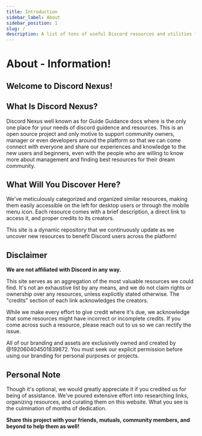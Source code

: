 ```yaml
---
title: Introduction
sidebar_label: About
sidebar_position: 1
slug: /
description: A list of tons of useful Discord resources and utilities for all types of users, from beginners to power users.
---
```


# About - Information!

## Welcome to Discord Nexus!

## What Is Discord Nexus?

Discord Nexus well known as for Guide Guidance docs where is the only one place for your needs of discord guidence and resources. This is an open source project and only motive to support community owners, manager or even developers around the platform so that we can come connect with everyone and share our experiences and knowledge to the new users and beginners, even with the people who are willing to know more about management and finding best resources for their dream community.

## What Will You Discover Here?

We've meticulously categorized and organized similar resources, making them easily accessible on the left for desktop users or through the mobile menu icon. Each resource comes with a brief description, a direct link to access it, and proper credits to its creators.

This site is a dynamic repository that we continuously update as we uncover new resources to benefit Discord users across the platform!

## Disclaimer

**We are not affiliated with Discord in any way.**

This site serves as an aggregation of the most valuable resources we could find. It's not an exhaustive list by any means, and we do not claim rights or ownership over any resources, unless explicitly stated otherwise. The "credits" section of each link acknowledges the creators.

While we make every effort to give credit where it's due, we acknowledge that some resources might have incorrect or incomplete credits. If you come across such a resource, please reach out to us so we can rectify the issue.

All of our branding and assets are exclusively owned and created by @192060404501839872. You must seek our explicit permission before using our branding for personal purposes or projects.

## Personal Note

Though it's optional, we would greatly appreciate it if you credited us for being of assistance. We've poured extensive effort into researching links, organizing resources, and curating them on this website. What you see is the culmination of months of dedication.

**Share this project with your friends, mutuals, community members, and beyond to help them as well!**
